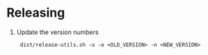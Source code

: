 Releasing
=========

1. Update the version numbers

        dist/release-utils.sh -u -o <OLD_VERSION> -n <NEW_VERSION>